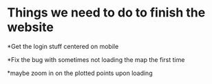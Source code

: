 # Things we need to do to finish the website

  *Get the login stuff centered on mobile
  
  *Fix the bug with sometimes not loading the map the first time
  
  *maybe zoom in on the plotted points upon loading
  
